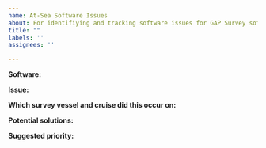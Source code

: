 ```yaml
---
name: At-Sea Software Issues
about: For identifiying and tracking software issues for GAP Survey software (excluding tablets) to be fixed by GAP staff or OFIS
title: ""
labels: ''
assignees: ''

---
```


**Software:** 
<!-- (e.g., METIS, GIDES, Poseidon, Wheelhouse, etc)  -->

**Issue:** 
<!-- (please describe, provide reproducible examples, code, and/or provide screenshots)   -->

**Which survey vessel and cruise did this occur on:**
<!-- (Alaska Knight (162) cruise 202401)  -->

**Potential solutions:**
<!-- (What is your current workaround for this issue?)   -->

**Suggested priority:** 
<!-- (Is this critical for proper functionality? Or is this a minor annoyance?)   -->
<!-- (On a scale of 1 to 5, 1 being a minor annoyance and 5 being mission critical)   -->
